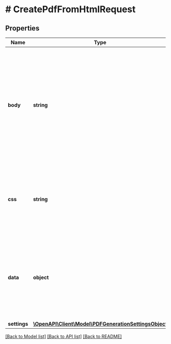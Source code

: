 # # CreatePdfFromHtmlRequest

## Properties

Name | Type | Description | Notes
------------ | ------------- | ------------- | -------------
**body** | **string** | The HTML body content for the PDF. This property supports HTML markup and can include Jinja2 syntax (e.g {{name}}). The value of {{name}} will be replaced with the actual value provided in the data object. | [optional]
**css** | **string** | The CSS styles to be applied to the PDF. This property should contain valid CSS markup and should also include the style tag. | [optional]
**data** | **object** | The data object containing values for dynamic content in the HTML body. This object should include properties with corresponding values. | [optional]
**settings** | [**\OpenAPI\Client\Model\PDFGenerationSettingsObject**](PDFGenerationSettingsObject.md) |  | [optional]

[[Back to Model list]](../../README.md#models) [[Back to API list]](../../README.md#endpoints) [[Back to README]](../../README.md)
